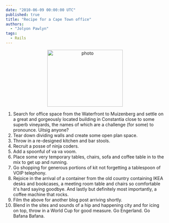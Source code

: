 ```yaml
---
date: "2010-06-09 00:00:00 UTC"
published: true
title: "Recipe for a Cape Town office"
authors:
  - "Jolyon Pawlyn"
tags:
  - Rails
---
```


<p style="text-align: center; "><img width="240" height="180" alt="photo" src="https://s3-eu-west-1.amazonaws.com/unboxed-web-images/808fc2bd1119d6443b627212a942df95.jpg" /></p>
<ol>
  <li>Search for office space from the Waterfront to Muizenberg and settle on a great and gorgeously located building in Constantia close to some superb vineyards, the names of which are a challenge (for some) to pronounce. Uitsig anyone?</li>
  <li>Tear down dividing walls and create some open plan space.</li>
  <li>Throw in a re-designed kitchen and bar stools.</li>
  <li>Recruit a posse of ninja coders.</li>
  <li>Add a spoonful of va va voom.</li>
  <li>Place some very temporary tables, chairs, sofa and coffee table in to the mix to get up and running.</li>
  <li>Go shopping for generous portions of kit not forgetting a tablespoon of VOIP telephony.</li>
  <li>Rejoice in the arrival of a container from the old country containing IKEA desks and bookcases, a meeting room table and chairs so comfortable it's hard saying goodbye. And lastly but definitely most importantly, a coffee machine that rocks.</li>
  <li>Film the above for another blog post arriving shortly.</li>
  <li>Blend in the sites and sounds of a hip and happening city and for icing on top, throw in a World Cup for good measure. Go Engerland. Go Bafana Bafana.</li>
</ol>
